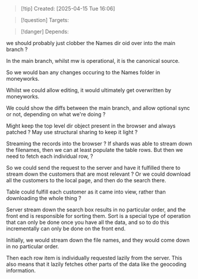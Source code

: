 
>[!tip] Created: [2025-04-15 Tue 16:06]

>[!question] Targets: 

>[!danger] Depends: 

we should probably just clobber the Names dir oid over into the main branch ?

In the main branch, whilst mw is operational, it is the canonical source.

So we would ban any changes occuring to the Names folder in moneyworks.

Whilst we could allow editing, it would ultimately get overwritten by moneyworks.

We could show the diffs between the main branch, and allow optional sync or not, depending on what we're doing ?

Might keep the top level dir object present in the browser and always patched ?
May use structural sharing to keep it light ?

Streaming the records into the browser ?
If shards was able to stream down the filenames, then we can at least populate the table rows.
But then we need to fetch each individual row,  ?

So we could send the request to the server and have it fulfilled there to stream down the customers that are most relevant ?
Or we could download all the customers to the local page, and then do the search there.

Table could fulfill each customer as it came into view, rather than downloading the whole thing ?

Server stream down the search box results in no particular order, and the front end is responsible for sorting them.  Sort is a special type of operation that can only be done once you have all the data, and so to do this incrementally can only be done on the front end.

Initially, we would stream down the file names, and they would come down in no particular order. 

Then each row item is individually requested lazily from the server. This also means that it lazily fetches other parts of the data like the geocoding information. 